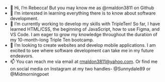 - 👋 Hi, I’m Rebecca! But you may know me as @rmaldon3811 on Github
- 👀 I’m interested in learning everything there is to know about software development.
- 🌱 I’m currently working to develop my skills with TripleTen!  So far, I have learned HTML/CSS, the beginning of JavaScript, how to use Figma, and VS Code. I am eager to grow my knowledge throughout the duration of my 10-month-long Triple Ten bootcamp.
- 💞️ I’m looking to create websites and develop mobile applications. I am excited to see where software development can take me in my future endeavors.
- 📫 You can reach me via email at rmaldon3811@yahoo.com. Or find me on social media on Instagram at my two handles- @Sunnydale89 or @Midmorningpoet

<!---
rmaldon3811/rmaldon3811 is a ✨ special ✨ repository because its `README.md` (this file) appears on your GitHub profile.
You can click the Preview link to take a look at your changes.
--->
